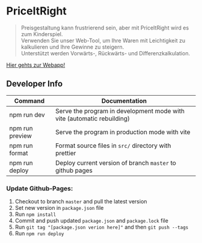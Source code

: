 # PriceItRight

> Preisgestaltung kann frustrierend sein, aber mit PriceItRight wird es zum Kinderspiel.  
> Verwenden Sie unser Web-Tool, um Ihre Waren mit Leichtigkeit zu kalkulieren und Ihre Gewinne zu steigern.  
> Unterstützt werden Vorwärts-, Rückwärts- und Differenzkalkulation.

[Hier gehts zur Webapp!]() 

<!--- add example image later ![]() -->

## Developer Info
| Command           | Documentation                                                               |
|-------------------|-----------------------------------------------------------------------------|
| npm run dev       | Serve the program in development mode with vite (automatic rebuilding)      |
| npm run preview   | Serve the program in production mode with vite                              |
| npm run format    | Format source files in `src/` directory with prettier                       |
| npm run deploy    | Deploy current version of branch `master` to github pages                   |

### Update Github-Pages:

1. Checkout to branch `master` and pull the latest version
2. Set new version in `package.json` file
3. Run `npm install`
4. Commit and push updated `package.json` and `package.lock` file
5. Run `git tag "[package.json verion here]"` and then `git push --tags`
6. Run `npm run deploy`
